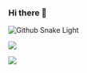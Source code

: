 ### Hi there 👋
![Github Snake Light](https://officeyutong.github.io/Officeyutong/github-contribution-grid-snake.svg#gh-light-mode-only)


![](https://github-readme-stats.vercel.app/api?username=Officeyutong&show_icons=true&theme=material-palenight)

![](https://github-readme-stats.vercel.app/api/top-langs/?username=Officeyutong&layout=compact&theme=material-palenight)

<!--
**Officeyutong/Officeyutong** is a ✨ _special_ ✨ repository because its `README.md` (this file) appears on your GitHub profile.

Here are some ideas to get you started:

- 🔭 I’m currently working on ...
- 🌱 I’m currently learning ...
- 👯 I’m looking to collaborate on ...
- 🤔 I’m looking for help with ...
- 💬 Ask me about ...
- 📫 How to reach me: ...
- 😄 Pronouns: ...
- ⚡ Fun fact: ...
-->

